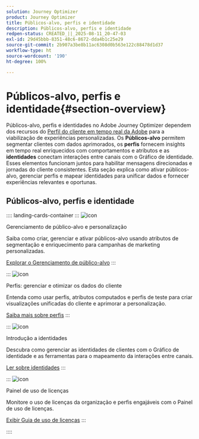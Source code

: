```yaml
---
solution: Journey Optimizer
product: Journey Optimizer
title: Públicos-alvo, perfis e identidade
description: Públicos-alvo, perfis e identidade
redpen-status: CREATED_||_2025-08-11_20-47-03
exl-id: 29d45bbb-8351-48c6-8672-dda4b1c25e29
source-git-commit: 2b907a3be8b11ac6308d0b563e122c88478d1d37
workflow-type: ht
source-wordcount: '190'
ht-degree: 100%

---
```


# Públicos-alvo, perfis e identidade{#section-overview}

Públicos-alvo, perfis e identidades no Adobe Journey Optimizer dependem dos recursos do [Perfil do cliente em tempo real da Adobe](https://experienceleague.adobe.com/pt-br/docs/experience-platform/profile/home) para a viabilização de experiências personalizadas. Os **Públicos-alvo** permitem segmentar clientes com dados aprimorados, os **perfis** fornecem insights em tempo real enriquecidos com comportamentos e atributos e as **identidades** conectam interações entre canais com o Gráfico de identidade. Esses elementos funcionam juntos para habilitar mensagens direcionadas e jornadas do cliente consistentes. Esta seção explica como ativar públicos-alvo, gerenciar perfis e mapear identidades para unificar dados e fornecer experiências relevantes e oportunas.

## Públicos-alvo, perfis e identidade

:::: landing-cards-container
:::
![icon](https://cdn.experienceleague.adobe.com/icons/bullseye.svg?lang=pt-BR)

Gerenciamento de público-alvo e personalização

Saiba como criar, gerenciar e ativar públicos-alvo usando atributos de segmentação e enriquecimento para campanhas de marketing personalizadas.

[Explorar o Gerenciamento de público-alvo](audiences-landing-page.md)
:::

:::
![icon](https://cdn.experienceleague.adobe.com/icons/user-circle.svg?lang=pt-BR)

Perfis: gerenciar e otimizar os dados do cliente

Entenda como usar perfis, atributos computados e perfis de teste para criar visualizações unificadas do cliente e aprimorar a personalização.

[Saiba mais sobre perfis](profiles-landing-page.md)
:::

:::
![icon](https://cdn.experienceleague.adobe.com/icons/fingerprint.svg?lang=pt-BR)

Introdução a identidades

Descubra como gerenciar as identidades de clientes com o Gráfico de identidade e as ferramentas para o mapeamento da interações entre canais.

[Ler sobre identidades](../using/audience/get-started-identity.md)
:::

:::
![icon](https://cdn.experienceleague.adobe.com/icons/chart-line.svg?lang=pt-BR)

Painel de uso de licenças

Monitore o uso de licenças da organização e perfis engajáveis com o Painel de uso de licenças.

[Exibir Guia de uso de licenças](../using/audience/license-usage.md)
:::

::::
